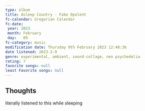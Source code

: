 ```yaml
---
type: album 
title: Asleep Country - Fake Opulent
fc-calendar: Gregorian Calendar
fc-date: 
 year: 2023
 month: February
 day:   09
fc-category: music
modification date: Thursday 9th February 2023 12:48:36
date listened: 2023-2-9 
genre: experimental, ambient, sound-collage, neo psychedelia 
rating: 7
favorite songs: null
least Favorite songs: null
---
```

## Thoughts

literally listened to this while sleeping 